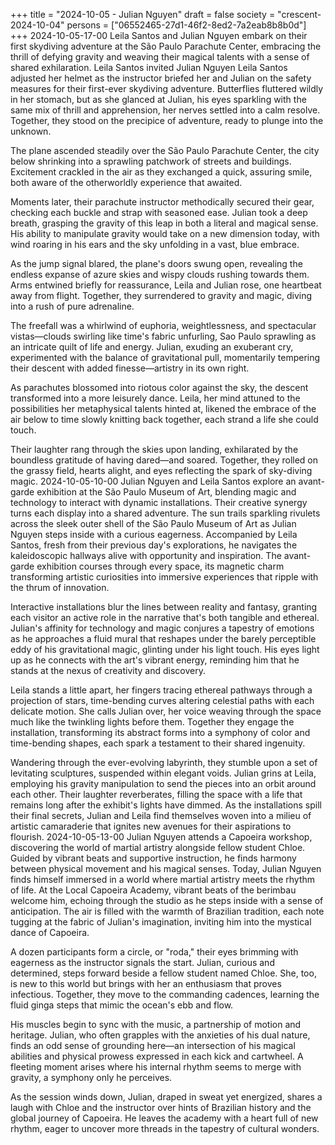 +++
title = "2024-10-05 - Julian Nguyen"
draft = false
society = "crescent-2024-10-04"
persons = ["06552465-27d1-46f2-8ed2-7a2eab8b8b0d"]
+++
2024-10-05-17-00
Leila Santos and Julian Nguyen embark on their first skydiving adventure at the São Paulo Parachute Center, embracing the thrill of defying gravity and weaving their magical talents with a sense of shared exhilaration.
Leila Santos invited Julian Nguyen
Leila Santos adjusted her helmet as the instructor briefed her and Julian on the safety measures for their first-ever skydiving adventure. Butterflies fluttered wildly in her stomach, but as she glanced at Julian, his eyes sparkling with the same mix of thrill and apprehension, her nerves settled into a calm resolve. Together, they stood on the precipice of adventure, ready to plunge into the unknown.

The plane ascended steadily over the São Paulo Parachute Center, the city below shrinking into a sprawling patchwork of streets and buildings. Excitement crackled in the air as they exchanged a quick, assuring smile, both aware of the otherworldly experience that awaited.

Moments later, their parachute instructor methodically secured their gear, checking each buckle and strap with seasoned ease. Julian took a deep breath, grasping the gravity of this leap in both a literal and magical sense. His ability to manipulate gravity would take on a new dimension today, with wind roaring in his ears and the sky unfolding in a vast, blue embrace.

As the jump signal blared, the plane's doors swung open, revealing the endless expanse of azure skies and wispy clouds rushing towards them. Arms entwined briefly for reassurance, Leila and Julian rose, one heartbeat away from flight. Together, they surrendered to gravity and magic, diving into a rush of pure adrenaline.

The freefall was a whirlwind of euphoria, weightlessness, and spectacular vistas—clouds swirling like time's fabric unfurling, Sao Paulo sprawling as an intricate quilt of life and energy. Julian, exuding an exuberant cry, experimented with the balance of gravitational pull, momentarily tempering their descent with added finesse—artistry in its own right.

As parachutes blossomed into riotous color against the sky, the descent transformed into a more leisurely dance. Leila, her mind attuned to the possibilities her metaphysical talents hinted at, likened the embrace of the air below to time slowly knitting back together, each strand a life she could touch.

Their laughter rang through the skies upon landing, exhilarated by the boundless gratitude of having dared—and soared. Together, they rolled on the grassy field, hearts alight, and eyes reflecting the spark of sky-diving magic.
2024-10-05-10-00
Julian Nguyen and Leila Santos explore an avant-garde exhibition at the São Paulo Museum of Art, blending magic and technology to interact with dynamic installations. Their creative synergy turns each display into a shared adventure.
The sun trails sparkling rivulets across the sleek outer shell of the São Paulo Museum of Art as Julian Nguyen steps inside with a curious eagerness. Accompanied by Leila Santos, fresh from their previous day's explorations, he navigates the kaleidoscopic hallways alive with opportunity and inspiration. The avant-garde exhibition courses through every space, its magnetic charm transforming artistic curiosities into immersive experiences that ripple with the thrum of innovation.

Interactive installations blur the lines between reality and fantasy, granting each visitor an active role in the narrative that's both tangible and ethereal. Julian's affinity for technology and magic conjures a tapestry of emotions as he approaches a fluid mural that reshapes under the barely perceptible eddy of his gravitational magic, glinting under his light touch. His eyes light up as he connects with the art's vibrant energy, reminding him that he stands at the nexus of creativity and discovery.

Leila stands a little apart, her fingers tracing ethereal pathways through a projection of stars, time-bending curves altering celestial paths with each delicate motion. She calls Julian over, her voice weaving through the space much like the twinkling lights before them. Together they engage the installation, transforming its abstract forms into a symphony of color and time-bending shapes, each spark a testament to their shared ingenuity.

Wandering through the ever-evolving labyrinth, they stumble upon a set of levitating sculptures, suspended within elegant voids. Julian grins at Leila, employing his gravity manipulation to send the pieces into an orbit around each other. Their laughter reverberates, filling the space with a life that remains long after the exhibit's lights have dimmed. As the installations spill their final secrets, Julian and Leila find themselves woven into a milieu of artistic camaraderie that ignites new avenues for their aspirations to flourish.
2024-10-05-13-00
Julian Nguyen attends a Capoeira workshop, discovering the world of martial artistry alongside fellow student Chloe. Guided by vibrant beats and supportive instruction, he finds harmony between physical movement and his magical senses.
Today, Julian Nguyen finds himself immersed in a world where martial artistry meets the rhythm of life. At the Local Capoeira Academy, vibrant beats of the berimbau welcome him, echoing through the studio as he steps inside with a sense of anticipation. The air is filled with the warmth of Brazilian tradition, each note tugging at the fabric of Julian's imagination, inviting him into the mystical dance of Capoeira.

A dozen participants form a circle, or "roda," their eyes brimming with eagerness as the instructor signals the start. Julian, curious and determined, steps forward beside a fellow student named Chloe. She, too, is new to this world but brings with her an enthusiasm that proves infectious. Together, they move to the commanding cadences, learning the fluid ginga steps that mimic the ocean's ebb and flow.

His muscles begin to sync with the music, a partnership of motion and heritage. Julian, who often grapples with the anxieties of his dual nature, finds an odd sense of grounding here—an intersection of his magical abilities and physical prowess expressed in each kick and cartwheel. A fleeting moment arises where his internal rhythm seems to merge with gravity, a symphony only he perceives.

As the session winds down, Julian, draped in sweat yet energized, shares a laugh with Chloe and the instructor over hints of Brazilian history and the global journey of Capoeira. He leaves the academy with a heart full of new rhythm, eager to uncover more threads in the tapestry of cultural wonders.
